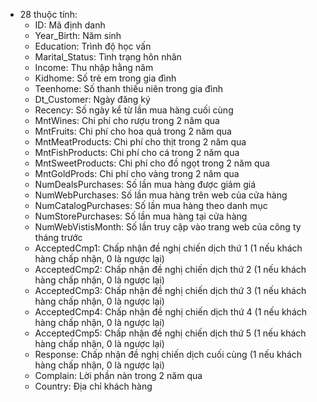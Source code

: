 - 28 thuộc tính:
    + ID: Mã định danh
  + Year_Birth: Năm sinh
  + Education: Trình độ học vấn
  + Marital_Status: Tình trạng hôn nhân
  + Income: Thu nhập hằng năm
  + Kidhome: Số trẻ em trong gia đình
  + Teenhome: Số thanh thiếu niên trong gia đình
  + Dt_Customer: Ngày đăng ký
  + Recency: Số ngày kể từ lần mua hàng cuối cùng
  + MntWines: Chi phí cho rượu trong 2 năm qua
  + MntFruits: Chi phí cho hoa quả trong 2 năm qua
  + MntMeatProducts: Chi phí cho thịt trong 2 năm qua
  + MntFishProducts: Chi phí cho cá trong 2 năm qua
  + MntSweetProducts: Chi phí cho đồ ngọt trong 2 năm qua
  + MntGoldProds: Chi phí cho vàng trong 2 năm qua
  + NumDealsPurchases: Số lần mua hàng được giảm giá
  + NumWebPurchases: Số lần mua hàng trên web của cửa hàng
  + NumCatalogPurchases: Số lần mua hàng theo danh mục
  + NumStorePurchases: Số lần mua hàng tại cửa hàng
  + NumWebVistisMonth: Số lần truy cập vào trang web của công ty tháng trước
  + AcceptedCmp1: Chấp nhận đề nghị chiến dịch thứ 1 (1 nếu khách hàng chấp nhận, 0 là ngược lại)
  + AcceptedCmp2: Chấp nhận đề nghị chiến dịch thứ 2 (1 nếu khách hàng chấp nhận, 0 là ngược lại)
  + AcceptedCmp3: Chấp nhận đề nghị chiến dịch thứ 3 (1 nếu khách hàng chấp nhận, 0 là ngược lại)
  + AcceptedCmp4: Chấp nhận đề nghị chiến dịch thứ 4 (1 nếu khách hàng chấp nhận, 0 là ngược lại)
  + AcceptedCmp5: Chấp nhận đề nghị chiến dịch thứ 5 (1 nếu khách hàng chấp nhận, 0 là ngược lại)
  + Response: Chấp nhận đề nghị chiến dịch cuối cùng (1 nếu khách hàng chấp nhận, 0 là ngược lại)
  + Complain: Lời phần nàn trong 2 năm qua
  + Country: Địa chỉ khách hàng